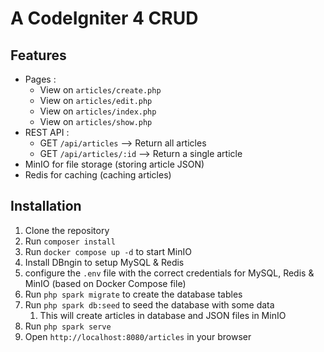 # A CodeIgniter 4 CRUD

## Features 
* Pages : 
    * View on `articles/create.php`
    * View on `articles/edit.php`
    * View on `articles/index.php`
    * View on `articles/show.php`
* REST API : 
    * GET `/api/articles` --> Return all articles
    * GET `/api/articles/:id` --> Return a single article
* MinIO for file storage (storing article JSON)
* Redis for caching (caching articles)

## Installation

1. Clone the repository
2. Run `composer install`
3. Run `docker compose up -d` to start MinIO
4. Install DBngin to setup MySQL & Redis
5. configure the `.env` file with the correct credentials for MySQL, Redis & MinIO (based on Docker Compose file)
6. Run `php spark migrate` to create the database tables
7. Run `php spark db:seed` to seed the database with some data
    1. This will create articles in database and JSON files in MinIO
8. Run `php spark serve`
9. Open `http://localhost:8080/articles` in your browser